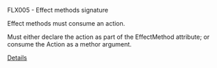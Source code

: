 FLX005 - Effect methods signature

Effect methods must consume an action.  

Must either declare the action as part of the EffectMethod attribute;
or consume the Action as a methor argument.  

[Details](https://github.com/mrpmorris/Fluxor/blob/master/Source/Tutorials/02-Blazor/02B-EffectsTutorial/README.md)

